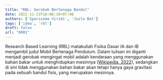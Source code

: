 ```yaml
---
title: "RBL: Gerobak Bertenaga Bandul"
date: 2022-11-23T16:06:19+07:00
authors: ['Sparisoma Viridi', 'Justa Bot']
tags: ['idea', 'rbl']
draft: false
url: "0001"
---
```


Research Based Learning (RBL) matakuliah Fisika Dasar IA dan IB mengambil judul Mobil Bertenaga Pendulum. Dalam tulisan ini diganti menjadi gerobak mengingat mobil adalah kendaraan yang menggunakan bahan bakar untuk menghidupkan mesinnya ([Wikipedia, 2022](https://id.wikipedia.org/w/index.php?oldid=22016392)), sedangkan di sini tidak menggunakan bahan bakar akan tetapi hanya gaya gravitasi pada sebuah bandul fisis, yang merupakan mesinnya.
